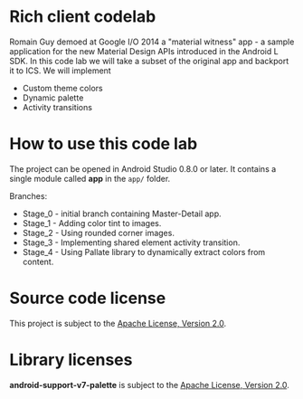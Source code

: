 Rich client codelab
================

Romain Guy demoed at Google I/O 2014 a "material witness" app - a sample application for the new Material Design APIs introduced in the Android L SDK.
In this code lab we will take a subset of the original app and backport it to ICS. We will implement 

* Custom theme colors
* Dynamic palette
* Activity transitions


How to use this code lab
===========================

The project can be opened in Android Studio 0.8.0 or later. It contains a single module
called **app** in the `app/` folder.

Branches: 
* Stage_0 - initial branch containing Master-Detail app. 
* Stage_1 - Adding color tint to images. 
* Stage_2 - Using rounded corner images.
* Stage_3 - Implementing shared element activity transition. 
* Stage_4 - Using Pallate library to dynamically extract colors from content. 


Source code license
===================

This project is subject to the [Apache License, Version 2.0](http://apache.org/licenses/LICENSE-2.0.html).

Library licenses
================
__android-support-v7-palette__ is subject to the [Apache License, Version 2.0](http://apache.org/licenses/LICENSE-2.0.html).

